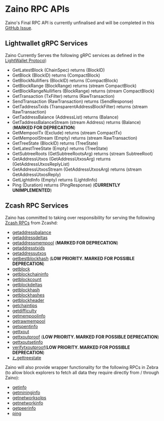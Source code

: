 # Zaino RPC APIs
Zaino's Final RPC API is currently unfinalised and will be completed in this [GitHub Issue](https://github.com/zingolabs/zaino/issues/69).


## Lightwallet gRPC Services
Zaino Currently Serves the following gRPC services as defined in the [LightWallet Protocol](https://github.com/zcash/librustzcash/blob/main/zcash_client_backend/proto/service.proto):
  - GetLatestBlock (ChainSpec) returns (BlockID)
  - GetBlock (BlockID) returns (CompactBlock)
  - GetBlockNullifiers (BlockID) returns (CompactBlock)
  - GetBlockRange (BlockRange) returns (stream CompactBlock)
  - GetBlockRangeNullifiers (BlockRange) returns (stream CompactBlock)
  - GetTransaction (TxFilter) returns (RawTransaction)
  - SendTransaction (RawTransaction) returns (SendResponse)
  - GetTaddressTxids (TransparentAddressBlockFilter) returns (stream RawTransaction)
  - GetTaddressBalance (AddressList) returns (Balance)
  - GetTaddressBalanceStream (stream Address) returns (Balance) (**MARKED FOR DEPRECATION**)
  - GetMempoolTx (Exclude) returns (stream CompactTx)
  - GetMempoolStream (Empty) returns (stream RawTransaction)
  - GetTreeState (BlockID) returns (TreeState)
  - GetLatestTreeState (Empty) returns (TreeState)
  - GetSubtreeRoots (GetSubtreeRootsArg) returns (stream SubtreeRoot)
  - GetAddressUtxos (GetAddressUtxosArg) returns (GetAddressUtxosReplyList)
  - GetAddressUtxosStream (GetAddressUtxosArg) returns (stream GetAddressUtxosReply)
  - GetLightdInfo (Empty) returns (LightdInfo)
  - Ping (Duration) returns (PingResponse) (**CURRENTLY UNIMPLEMENTED**)


## Zcash RPC Services
Zaino has committed to taking over responsibility for serving the following [Zcash RPCs](https://zcash.github.io/rpc/) from Zcashd:
  - [getaddressbalance](https://zcash.github.io/rpc/getaddressbalance.html)
  - [getaddressdeltas](https://zcash.github.io/rpc/getaddressdeltas.html)
  - [getaddressmempool](https://zcash.github.io/rpc/getaddressmempool.html) (**MARKED FOR DEPRECATION**)
  - [getaddresstxids](https://zcash.github.io/rpc/getaddresstxids.html)
  - [getaddressutxos](https://zcash.github.io/rpc/getaddressutxos.html)
  - [getbestblockhash](https://zcash.github.io/rpc/getbestblockhash.html) (**LOW PRIORITY. MARKED FOR POSSIBLE DEPRECATION**)
  - [getblock](https://zcash.github.io/rpc/getblock.html)
  - [getblockchaininfo](https://zcash.github.io/rpc/getblockchaininfo.html)
  - [getblockcount](https://zcash.github.io/rpc/getblockcount.html)
  - [getblockdeltas](https://zcash.github.io/rpc/getblockdeltas.html)
  - [getblockhash](https://zcash.github.io/rpc/getblockhash.html)
  - [getblockhashes](https://zcash.github.io/rpc/getblockhashes.html)
  - [getblockheader](https://zcash.github.io/rpc/getblockheader.html)
  - [getchaintips](https://zcash.github.io/rpc/getchaintips.html)
  - [getdifficulty](https://zcash.github.io/rpc/getdifficulty.html)
  - [getmempoolinfo](https://zcash.github.io/rpc/getmempoolinfo.html)
  - [getrawmempool](https://zcash.github.io/rpc/getrawmempool.html)
  - [getspentinfo](https://zcash.github.io/rpc/getspentinfo.html)
  - [gettxout](https://zcash.github.io/rpc/gettxout.html)
  - [gettxoutproof](https://zcash.github.io/rpc/gettxoutproof.html) (**LOW PRIORITY. MARKED FOR POSSIBLE DEPRECATION**)
  - [gettxoutsetinfo](https://zcash.github.io/rpc/gettxoutsetinfo.html)
  - [verifytxoutproof](https://zcash.github.io/rpc/verifytxoutproof.html)(**LOW PRIORITY. MARKED FOR POSSIBLE DEPRECATION**)
  - [z_gettreestate](https://zcash.github.io/rpc/z_gettreestate.html)

Zaino will also provide wrapper functionality for the following RPCs in Zebra (to allow block explorers to fetch all data they require directly from / through Zaino):
  - [getinfo](https://zcash.github.io/rpc/getinfo.html)
  - [getmininginfo](https://zcash.github.io/rpc/getmininginfo.html)
  - [getnetworksolps](https://zcash.github.io/rpc/getnetworksolps.html)
  - [getnetworkinfo](https://zcash.github.io/rpc/getnetworkinfo.html)
  - [getpeerinfo](https://zcash.github.io/rpc/getpeerinfo.html)
  - [ping](https://zcash.github.io/rpc/ping.html)


